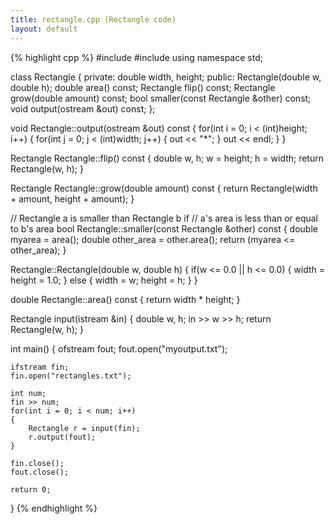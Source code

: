 ```yaml
---
title: rectangle.cpp (Rectangle code)
layout: default
---
```


{% highlight cpp %}
#include <iostream>
#include <fstream>
using namespace std;

class Rectangle
{
private:
    double width, height;
public:
    Rectangle(double w, double h);
    double area() const;
    Rectangle flip() const;
    Rectangle grow(double amount) const;
    bool smaller(const Rectangle &other) const;
    void output(ostream &out) const;
};

void Rectangle::output(ostream &out) const
{
    for(int i = 0; i < (int)height; i++)
    {
        for(int j = 0; j < (int)width; j++)
        {
            out << "*";
        }
        out << endl;
    }
}

Rectangle Rectangle::flip() const
{
    double w, h;
    w = height;
    h = width;
    return Rectangle(w, h);
}

Rectangle Rectangle::grow(double amount) const
{
    return Rectangle(width + amount, height + amount);
}

// Rectangle a is smaller than Rectangle b if
// a's area is less than or equal to b's area
bool Rectangle::smaller(const Rectangle &other) const
{
    double myarea = area();
    double other_area = other.area();
    return (myarea <= other_area);
}

Rectangle::Rectangle(double w, double h)
{
    if(w <= 0.0 || h <= 0.0)
    {
        width = height = 1.0;
    }
    else
    {
        width = w;
        height = h;
    }
}

double Rectangle::area() const
{
    return width * height;
}


Rectangle input(istream &in)
{
    double w, h;
    in >> w >> h;
    return Rectangle(w, h);
}

int main()
{
    ofstream fout;
    fout.open("myoutput.txt");

    ifstream fin;
    fin.open("rectangles.txt");

    int num;
    fin >> num;
    for(int i = 0; i < num; i++)
    {
        Rectangle r = input(fin);
        r.output(fout);
    }

    fin.close();
    fout.close();

    return 0;
}
{% endhighlight %}